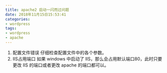 ```yaml
---
title: apache2 启动一闪而过问题
date: 2018年11月15日15:53:41
categories:
- wordpress
tags:
- wordpress
- apache
---
```


1.  配置文件错误
    仔细检查配置文件中的各个参数。
2.  IIS占用端口
    如果 windows 中启动了 IIS，那么会占用默认端口80，此时只要更改 IIS 的端口或者更改 apache 的端口都可以。
